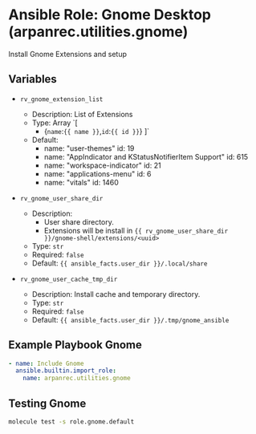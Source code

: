 # Ansible Role: Gnome Desktop (arpanrec.utilities.gnome)

Install Gnome Extensions and setup

## Variables

- `rv_gnome_extension_list`

  - Description: List of Extensions
  - Type: Array
    `[
    - {`name`:`{{ name }}`,`id`:`{{ id }}`}
      ]`
  - Default:
    - name: "user-themes"
      id: 19
    - name: "AppIndicator and KStatusNotifierItem Support"
      id: 615
    - name: "workspace-indicator"
      id: 21
    - name: "applications-menu"
      id: 6
    - name: "vitals"
      id: 1460

- `rv_gnome_user_share_dir`

  - Description:
    - User share directory.
    - Extensions will be install in `{{ rv_gnome_user_share_dir }}/gnome-shell/extensions/<uuid>`
  - Type: `str`
  - Required: `false`
  - Default: `{{ ansible_facts.user_dir }}/.local/share`

- `rv_gnome_user_cache_tmp_dir`
  - Description: Install cache and temporary directory.
  - Type: `str`
  - Required: `false`
  - Default: `{{ ansible_facts.user_dir }}/.tmp/gnome_ansible`

## Example Playbook Gnome

```yaml
- name: Include Gnome
  ansible.builtin.import_role:
    name: arpanrec.utilities.gnome
```

## Testing Gnome

```bash
molecule test -s role.gnome.default
```
